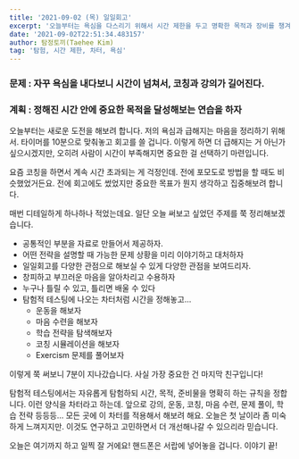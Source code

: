 ```yaml
---
title: '2021-09-02 (목) 일일회고'
excerpt: '오늘부터는 욕심을 다스리기 위해서 시간 제한을 두고 명확한 목적과 장비를 챙겨서 탐험을 해보려 합니다.'
date: '2021-09-02T22:51:34.483157'
author: 탐정토끼(Taehee Kim)
tag: '탐험, 시간 제한, 차터, 욕심'
---
```


### 문제 : 자꾸 욕심을 내다보니 시간이 넘쳐서, 코칭과 강의가 길어진다.
### 계획 : 정해진 시간 안에 중요한 목적을 달성해보는 연습을 하자
오늘부터는 새로운 도전을 해보려 합니다. 저의 욕심과 급해지는 마음을 정리하기 위해서. 타이머를 10분으로 맞춰놓고 회고를 쓸 겁니다. 이렇게 하면 더 급해지는 거 아닌가 싶으시겠지만, 오히려 사람이 시간이 부족해지면 중요한 걸 선택하기 마련입니다.

요즘 코칭을 하면서 계속 시간 초과되는 게 걱정인데. 전에 포모도로 방법을 할 때도 비슷했었거든요. 전에 회고에도 썼었지만 중요한 목표가 뭔지 생각하고 집중해보려 합니다.

매번 디테일하게 하나하나 적었는데요. 일단 오늘 써보고 싶었던 주제를 쭉 정리해보겠습니다.
- 공통적인 부분을 자료로 만들어서 제공하자.
- 어떤 전략을 설명할 때 가능한 문제 상황을 미리 이야기하고 대처하자
- 일일회고를 다양한 관점으로 해보실 수 있게 다양한 관점을 보여드리자.
- 창피하고 부끄러운 마음을 알아차리고 수용하자
- 누구나 틀릴 수 있고, 틀리면 배울 수 있다
- 탐험적 테스팅에 나오는 차터처럼 시간을 정해놓고...
  - 운동을 해보자
  - 마음 수련을 해보자
  - 학습 전략을 탐색해보자
  - 코칭 시뮬레이션을 해보자
  - Exercism 문제를 풀어보자

이렇게 쭉 써보니 7분이 지나갔습니다. 사실 가장 중요한 건 마지막 친구입니다!

탐험적 테스팅에서는 자유롭게 탐험하되 시간, 목적, 준비물을 명확히 하는 규칙을 정합니다. 이런 양식을 차터라고 하는데. 앞으로 강의, 운동, 코칭, 마음 수련, 문제 풀이, 학습 전략 등등등... 모든 곳에 이 차터를 적용해서 해보려 해요. 오늘은 첫 날이라 좀 미숙하게 느껴지지만. 이것도 연구하고 고민하면서 더 개선해나갈 수 있으리라 믿습니다.

오늘은 여기까지 하고 일찍 잘 거에요! 핸드폰은 서랍에 넣어놓을 겁니다. 이야기 끝!
